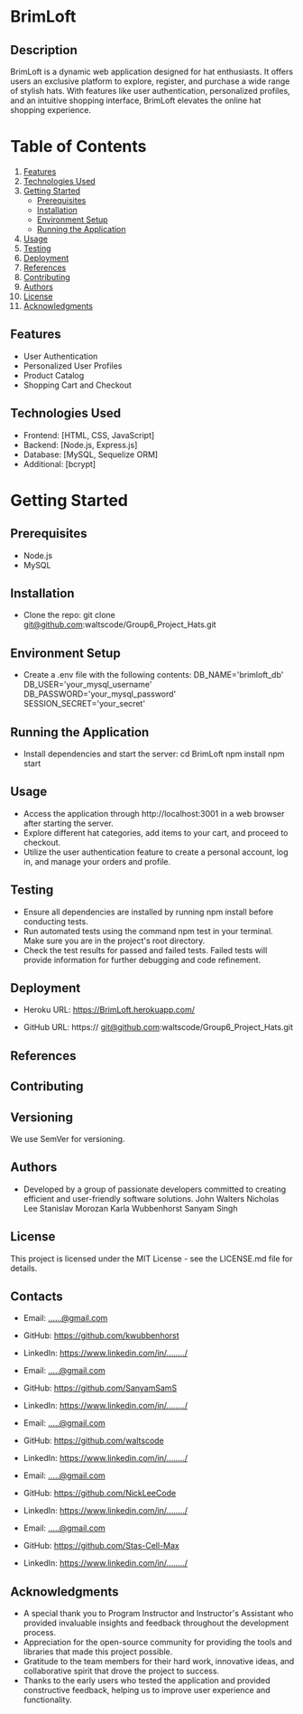# BrimLoft

## Description
BrimLoft is a dynamic web application designed for hat enthusiasts. It offers users an exclusive platform to explore, register, and purchase a wide range of stylish hats. With features like user authentication, personalized profiles, and an intuitive shopping interface, BrimLoft elevates the online hat shopping experience.

# Table of Contents
1. [Features](#features)
2. [Technologies Used](#technologies-used)
3. [Getting Started](#getting-started)
   - [Prerequisites](#prerequisites)
   - [Installation](#installation)
   - [Environment Setup](#environment-setup)
   - [Running the Application](#running-the-application)
4. [Usage](#usage)
5. [Testing](#testing)
6. [Deployment](#deployment)
7. [References](#references)
8. [Contributing](#contributing)
9. [Authors](#authors)
10. [License](#license)
11. [Acknowledgments](#acknowledgments)


## Features

- User Authentication
- Personalized User Profiles
- Product Catalog
- Shopping Cart and Checkout

## Technologies Used

- Frontend: [HTML, CSS, JavaScript]
- Backend: [Node.js, Express.js]
- Database: [MySQL, Sequelize ORM]
- Additional: [bcrypt]

# Getting Started

   ## Prerequisites
   - Node.js
   - MySQL

   ## Installation
   - Clone the repo: git clone git@github.com:waltscode/Group6_Project_Hats.git

   ## Environment Setup 
   - Create a .env file with the following contents:
   DB_NAME='brimloft_db'
   DB_USER='your_mysql_username'
   DB_PASSWORD='your_mysql_password'
   SESSION_SECRET='your_secret'

   ## Running the Application
   - Install dependencies and start the server:
   cd BrimLoft
   npm install
   npm start

## Usage

- Access the application through http://localhost:3001 in a web browser after starting the server.
- Explore different hat categories, add items to your cart, and proceed to checkout.
- Utilize the user authentication feature to create a personal account, log in, and manage your orders and profile.

## Testing

- Ensure all dependencies are installed by running npm install before conducting tests.
- Run automated tests using the command npm test in your terminal. Make sure you are in the project's root directory.
- Check the test results for passed and failed tests. Failed tests will provide information for further debugging and code refinement.

## Deployment

- Heroku URL: https://BrimLoft.herokuapp.com/

- GitHub URL: https:// git@github.com:waltscode/Group6_Project_Hats.git

## References


## Contributing



## Versioning
We use SemVer for versioning.

## Authors

- Developed by a group of passionate developers committed to creating efficient and user-friendly software solutions.
 John Walters
 Nicholas Lee
 Stanislav Morozan
 Karla Wubbenhorst
 Sanyam Singh


## License

This project is licensed under the MIT License - see the LICENSE.md file for details.


## Contacts

- Email: ......@gmail.com
- GitHub: https://github.com/kwubbenhorst
- LinkedIn: https://www.linkedin.com/in/......../

- Email: .....@gmail.com
- GitHub: https://github.com/SanyamSamS
- LinkedIn: https://www.linkedin.com/in/......../

- Email: .....@gmail.com
- GitHub: https://github.com/waltscode
- LinkedIn: https://www.linkedin.com/in/......../

- Email: .....@gmail.com
- GitHub: https://github.com/NickLeeCode
- LinkedIn: https://www.linkedin.com/in/......../

- Email: .....@gmail.com
- GitHub: https://github.com/Stas-Cell-Max
- LinkedIn: https://www.linkedin.com/in/......../

## Acknowledgments

- A special thank you to Program Instructor and Instructor's Assistant who provided invaluable insights and feedback throughout the development process.
- Appreciation for the open-source community for providing the tools and libraries that made this project possible.
- Gratitude to the team members for their hard work, innovative ideas, and collaborative spirit that drove the project to success.
- Thanks to the early users who tested the application and provided constructive feedback, helping us to improve user experience and functionality.